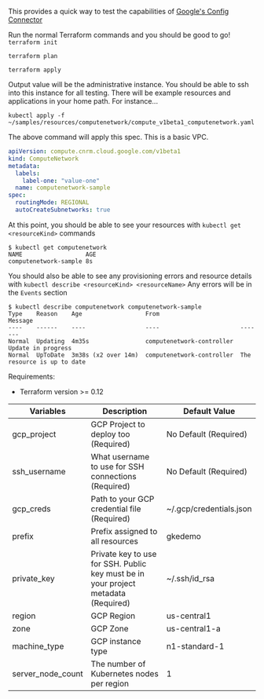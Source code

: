 This provides a quick way to test the capabilities of [Google's Config Connector](https://cloud.google.com/config-connector/docs)

Run the normal Terraform commands and you should be good to go!
```terraform init```

```terraform plan```

```terraform apply```

Output value will be the administrative instance.  You should be able to ssh into this instance for all testing.  There will be example resources and applications in your home path.  For instance...

```kubectl apply -f ~/samples/resources/computenetwork/compute_v1beta1_computenetwork.yaml```

The above command will apply this spec.  This is a basic VPC.
```yaml
apiVersion: compute.cnrm.cloud.google.com/v1beta1
kind: ComputeNetwork
metadata:
  labels:
    label-one: "value-one"
  name: computenetwork-sample
spec:
  routingMode: REGIONAL
  autoCreateSubnetworks: true
```
At this point, you should be able to see your resources with `kubectl get <resourceKind>` commands

```
$ kubectl get computenetwork
NAME                  AGE
computenetwork-sample 8s
```
You should also be able to see any provisioning errors and resource details with `kubectl describe <resourceKind> <resourceName>`
Any errors will be in the `Events` section
```
$ kubectl describe computenetwork computenetwork-sample
Type    Reason    Age                  From                       Message
----    ------    ----                 ----                       -------
Normal  Updating  4m35s                computenetwork-controller  Update in progress
Normal  UpToDate  3m38s (x2 over 14m)  computenetwork-controller  The resource is up to date
```
Requirements:
* Terraform version >= 0.12

|Variables|Description                  | Default Value
|------------------------------|-----------------------------|------------------------------|
|gcp_project|GCP  Project  to  deploy  too (Required)|No Default (Required)
|ssh_username|What  username  to  use  for  SSH  connections (Required)|No Default (Required)
|gcp_creds|Path  to  your  GCP  credential  file (Required)|~/.gcp/credentials.json
|prefix|Prefix assigned to all resources|gkedemo
|private_key|Private  key  to  use  for  SSH.  Public key must be in your project metadata (Required)|~/.ssh/id_rsa
|region|GCP  Region|us-central1
|zone|GCP Zone|us-central1-a
|machine_type|GCP  instance  type|n1-standard-1
|server_node_count|The number of Kubernetes nodes per region| 1